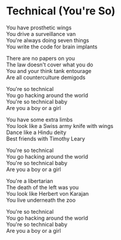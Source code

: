 # Technical (You're So)  

You have prosthetic wings  
You drive a surveillance van  
You're always doing seven things  
You write the code for brain implants  

There are no papers on you  
The law doesn't cover what you do  
You and your think tank entourage  
Are all counterculture demigods  

You're so technical  
You go hacking around the world  
You're so technical baby  
Are you a boy or a girl  

You have some extra limbs  
You look like a Swiss army knife with wings  
Dance like a Hindu deity  
Best friends with Timothy Leary  

You're so technical  
You go hacking around the world  
You're so technical baby  
Are you a boy or a girl  

You're a libertarian  
The death of the left was you  
You look like Herbert von Karajan  
You live underneath the zoo  

You're so technical  
You go hacking around the world  
You're so technical baby  
Are you a boy or a girl  
